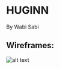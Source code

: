 # HUGINN
By Wabi Sabi


## Wireframes:

![alt text](https://github.com/w-abisabi/huginn/public/wireframes.png "Wireframes")